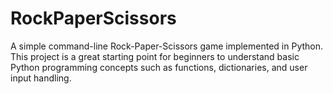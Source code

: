 # RockPaperScissors
A simple command-line Rock-Paper-Scissors game implemented in Python. This project is a great starting point for beginners to understand basic Python programming concepts such as functions, dictionaries, and user input handling.
